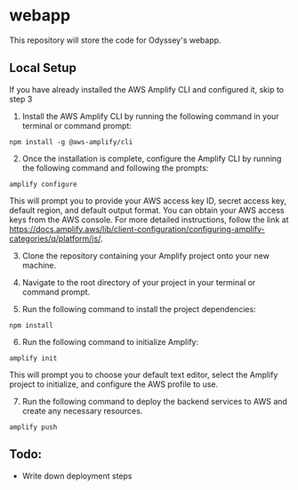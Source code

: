 # webapp
This repository will store the code for Odyssey's webapp. 

## Local Setup

If you have already installed the AWS Amplify CLI and configured it, skip to step 3

1. Install the AWS Amplify CLI by running the following command in your terminal or command prompt:
```
npm install -g @aws-amplify/cli
```

2. Once the installation is complete, configure the Amplify CLI by running the following command and following the prompts:
```
amplify configure
```
This will prompt you to provide your AWS access key ID, secret access key, default region, and default output format. You can obtain your AWS access keys from the AWS console. For more detailed instructions, follow the link at https://docs.amplify.aws/lib/client-configuration/configuring-amplify-categories/q/platform/js/.

3. Clone the repository containing your Amplify project onto your new machine.

4. Navigate to the root directory of your project in your terminal or command prompt.

5. Run the following command to install the project dependencies:
```
npm install
```

6. Run the following command to initialize Amplify:
```
amplify init
```
This will prompt you to choose your default text editor, select the Amplify project to initialize, and configure the AWS profile to use.

7. Run the following command to deploy the backend services to AWS and create any necessary resources.
```
amplify push
```


## Todo:

* Write down deployment steps
